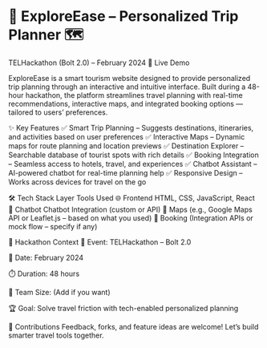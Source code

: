 # 🧭 ExploreEase – Personalized Trip Planner 🗺️
TELHackathon (Bolt 2.0) – February 2024
🔗 Live Demo

ExploreEase is a smart tourism website designed to provide personalized trip planning through an interactive and intuitive interface. Built during a 48-hour hackathon, the platform streamlines travel planning with real-time recommendations, interactive maps, and integrated booking options — tailored to users’ preferences.

✨ Key Features
✅ Smart Trip Planning – Suggests destinations, itineraries, and activities based on user preferences
✅ Interactive Maps – Dynamic maps for route planning and location previews
✅ Destination Explorer – Searchable database of tourist spots with rich details
✅ Booking Integration – Seamless access to hotels, travel, and experiences
✅ Chatbot Assistant – AI-powered chatbot for real-time planning help
✅ Responsive Design – Works across devices for travel on the go

🛠️ Tech Stack
Layer	Tools Used
🌐 Frontend	HTML, CSS, JavaScript, React
🤖 Chatbot	Chatbot Integration (custom or API)
📍 Maps	(e.g., Google Maps API or Leaflet.js – based on what you used)
🧳 Booking	(Integration APIs or mock flow – specify if any)

🧠 Hackathon Context
🏁 Event: TELHackathon – Bolt 2.0

📅 Date: February 2024

⏱️ Duration: 48 hours

👥 Team Size: (Add if you want)

🏆 Goal: Solve travel friction with tech-enabled personalized planning

🙌 Contributions
Feedback, forks, and feature ideas are welcome! Let’s build smarter travel tools together.

